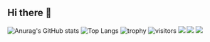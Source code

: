 ## Hi there 👋 
![Anurag's GitHub stats](https://github-readme-stats.vercel.app/api?username=liujh22)
![Top Langs](https://github-readme-stats.vercel.app/api/top-langs/?username=liujh22)
![trophy](https://github-profile-trophy.vercel.app/?username=liujh22)
![visitors](https://visitor-badge.glitch.me/badge?page_id=liujh22&left_color=green&right_color=red)
<img src="https://img.shields.io/badge/-HTML5-E34F26?style=flat-square&logo=html5&logoColor=white" /> 
<img src="https://img.shields.io/badge/-CSS3-1572B6?style=flat-square&logo=css3" /> 
<img src="https://img.shields.io/badge/-JavaScript-oringe?style=flat-square&logo=javascript" />


<!--
**liujh22/liujh22** is a ✨ _special_ ✨ repository because its `README.md` (this file) appears on your GitHub profile.

Here are some ideas to get you started:

- 🔭 I’m currently working on ...
- 🌱 I’m currently learning ...
- 👯 I’m looking to collaborate on ...
- 🤔 I’m looking for help with ...
- 💬 Ask me about ...
- 📫 How to reach me: ...
- 😄 Pronouns: ...
- ⚡ Fun fact: ...
-->
